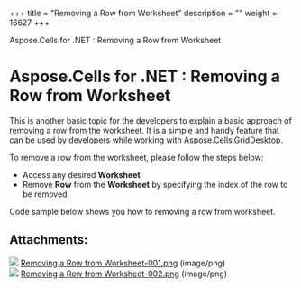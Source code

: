 +++
title = "Removing a Row from Worksheet" 
description = "" 
weight = 16627 
+++

Aspose.Cells for .NET : Removing a Row from Worksheet  

# Aspose.Cells for .NET : Removing a Row from Worksheet


This is another basic topic for the developers to explain a basic approach of removing a row from the worksheet. It is a simple and handy feature that can be used by developers while working with Aspose.Cells.GridDesktop.

To remove a row from the worksheet, please follow the steps below:

*   Access any desired **Worksheet**
*   Remove **Row** from the **Worksheet** by specifying the index of the row to be removed

Code sample below shows you how to removing a row from worksheet.

## Attachments:

![](https://docs2.aspose.com/cells/net/images/icons/bullet_blue.gif) [Removing a Row from Worksheet-001.png](https://docs2.aspose.com/cells/net/attachments/5017802/5113936.png) (image/png)  
![](https://docs2.aspose.com/cells/net/images/icons/bullet_blue.gif) [Removing a Row from Worksheet-002.png](https://docs2.aspose.com/cells/net/attachments/5017802/5113935.png) (image/png)  

